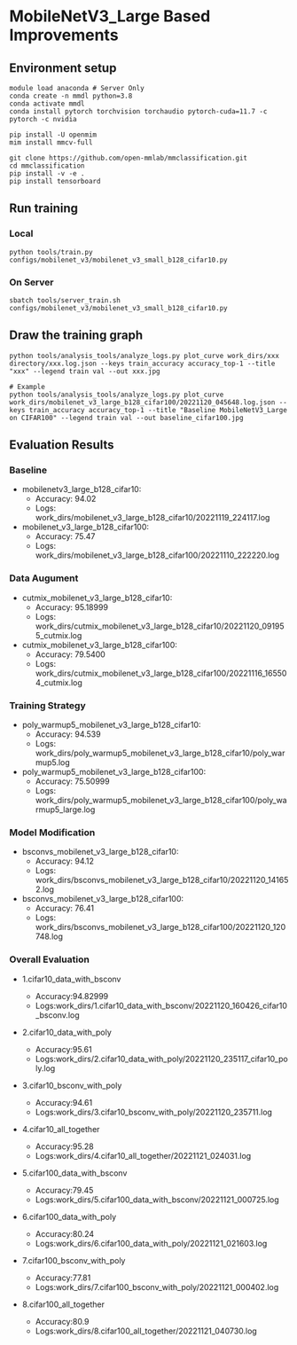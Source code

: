 # MobileNetV3_Large Based Improvements

## Environment setup
```shell
module load anaconda # Server Only
conda create -n mmdl python=3.8
conda activate mmdl
conda install pytorch torchvision torchaudio pytorch-cuda=11.7 -c pytorch -c nvidia

pip install -U openmim
mim install mmcv-full

git clone https://github.com/open-mmlab/mmclassification.git
cd mmclassification
pip install -v -e .
pip install tensorboard
```

## Run training
### Local
```shell
python tools/train.py configs/mobilenet_v3/mobilenet_v3_small_b128_cifar10.py
```

### On Server
```shell
sbatch tools/server_train.sh configs/mobilenet_v3/mobilenet_v3_small_b128_cifar10.py
```

## Draw the training graph
```shell
python tools/analysis_tools/analyze_logs.py plot_curve work_dirs/xxx directory/xxx.log.json --keys train_accuracy accuracy_top-1 --title "xxx" --legend train val --out xxx.jpg 

# Example
python tools/analysis_tools/analyze_logs.py plot_curve work_dirs/mobilenet_v3_large_b128_cifar100/20221120_045648.log.json --keys train_accuracy accuracy_top-1 --title "Baseline MobileNetV3_Large on CIFAR100" --legend train val --out baseline_cifar100.jpg 
```

## Evaluation Results

### Baseline
+ mobilenetv3_large_b128_cifar10:
    + Accuracy: 94.02
    + Logs: work_dirs/mobilenet_v3_large_b128_cifar10/20221119_224117.log
+ mobilenet_v3_large_b128_cifar100:
    + Accuracy: 75.47
    + Logs: work_dirs/mobilenet_v3_large_b128_cifar100/20221110_222220.log 

### Data Augument
+ cutmix_mobilenet_v3_large_b128_cifar10:
    + Accuracy: 95.18999
    + Logs: work_dirs/cutmix_mobilenet_v3_large_b128_cifar10/20221120_091955_cutmix.log
+ cutmix_mobilenet_v3_large_b128_cifar100:
    + Accuracy: 79.5400
    + Logs: work_dirs/cutmix_mobilenet_v3_large_b128_cifar100/20221116_165504_cutmix.log

### Training Strategy
+ poly_warmup5_mobilenet_v3_large_b128_cifar10:
    + Accuracy: 94.539
    + Logs: work_dirs/poly_warmup5_mobilenet_v3_large_b128_cifar10/poly_warmup5.log
+ poly_warmup5_mobilenet_v3_large_b128_cifar100:
    + Accuracy: 75.50999
    + Logs: work_dirs/poly_warmup5_mobilenet_v3_large_b128_cifar100/poly_warmup5_large.log

### Model Modification
+ bsconvs_mobilenet_v3_large_b128_cifar10:
    + Accuracy: 94.12
    + Logs: work_dirs/bsconvs_mobilenet_v3_large_b128_cifar10/20221120_141652.log
+ bsconvs_mobilenet_v3_large_b128_cifar100:
    + Accuracy: 76.41
    + Logs: work_dirs/bsconvs_mobilenet_v3_large_b128_cifar100/20221120_120748.log

### Overall Evaluation
+ 1.cifar10_data_with_bsconv
    + Accuracy:94.82999
    + Logs:work_dirs/1.cifar10_data_with_bsconv/20221120_160426_cifar10_bsconv.log

+ 2.cifar10_data_with_poly
    + Accuracy:95.61
    + Logs:work_dirs/2.cifar10_data_with_poly/20221120_235117_cifar10_poly.log

+ 3.cifar10_bsconv_with_poly
    + Accuracy:94.61
    + Logs:work_dirs/3.cifar10_bsconv_with_poly/20221120_235711.log

+ 4.cifar10_all_together
    + Accuracy:95.28
    + Logs:work_dirs/4.cifar10_all_together/20221121_024031.log

+ 5.cifar100_data_with_bsconv
    + Accuracy:79.45
    + Logs:work_dirs/5.cifar100_data_with_bsconv/20221121_000725.log

+ 6.cifar100_data_with_poly
    + Accuracy:80.24
    + Logs:work_dirs/6.cifar100_data_with_poly/20221121_021603.log

+ 7.cifar100_bsconv_with_poly
    + Accuracy:77.81
    + Logs:work_dirs/7.cifar100_bsconv_with_poly/20221121_000402.log

+ 8.cifar100_all_together
    + Accuracy:80.9
    + Logs:work_dirs/8.cifar100_all_together/20221121_040730.log
